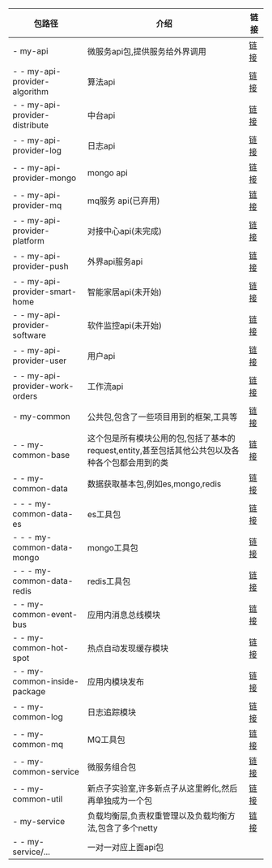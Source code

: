 包路径  | 介绍  | 链接
 ---- | ----- | ------  
- my-api  | 微服务api包,提供服务给外界调用 | [链接](my-api)
- - my-api-provider-algorithm  | 算法api | [链接](my-api/my-api-provider-algorithm)
- - my-api-provider-distribute  | 中台api | [链接](my-api/my-api-provider-distribute)
- - my-api-provider-log  | 日志api | [链接](my-api/my-api-provider-log)
- - my-api-provider-mongo  | mongo api | [链接](my-api/my-api-provider-mongo)
- - my-api-provider-mq  | mq服务 api(已弃用) | [链接](my-api/my-api-provider-mq)
- - my-api-provider-platform  | 对接中心api(未完成) | [链接](my-api/my-api-provider-platform)
- - my-api-provider-push  | 外界api服务api | [链接](my-api/my-api-provider-push)
- - my-api-provider-smart-home  | 智能家居api(未开始) | [链接](my-api/my-api-provider-smart-home)
- - my-api-provider-software  | 软件监控api(未开始) | [链接](my-api/my-api-provider-software)
- - my-api-provider-user  | 用户api | [链接](my-api/my-api-provider-user)
- - my-api-provider-work-orders  | 工作流api | [链接](my-api/my-api-provider-work-orders)
- my-common  | 公共包,包含了一些项目用到的框架,工具等 | [链接](my-common)
- - my-common-base  | 这个包是所有模块公用的包,包括了基本的request,entity,甚至包括其他公共包以及各种各个包都会用到的类 | [链接](my-common/my-common-base)
- - my-common-data  | 数据获取基本包,例如es,mongo,redis | [链接](my-common/my-common-data)
- - - my-common-data-es  | es工具包 | [链接](my-common/my-common-data/my-common-data-es)
- - - my-common-data-mongo  | mongo工具包 | [链接](my-common/my-common-data/my-common-data-mongo)
- - - my-common-data-redis  | redis工具包 | [链接](my-common/my-common-data/my-common-data-redis)
- - my-common-event-bus  | 应用内消息总线模块 | [链接](my-common/my-common-event-bus)
- - my-common-hot-spot  | 热点自动发现缓存模块 | [链接](my-common/my-common-hot-spot)
- - my-common-inside-package  | 应用内模块发布 | [链接](my-common/my-common-inside-package)
- - my-common-log  | 日志追踪模块 | [链接](my-common/my-common-log)
- - my-common-mq  | MQ工具包 | [链接](my-common/my-common-mq)
- - my-common-service  | 微服务组合包 | [链接](my-common/my-common-service)
- - my-common-util  | 新点子实验室,许多新点子从这里孵化,然后再单独成为一个包 | [链接](my-common/my-common-util)
- my-service  | 负载均衡层,负责权重管理以及负载均衡方法,包含了多个netty | [链接](my-service)
- - my-service/...  | 一对一对应上面api包 | 
